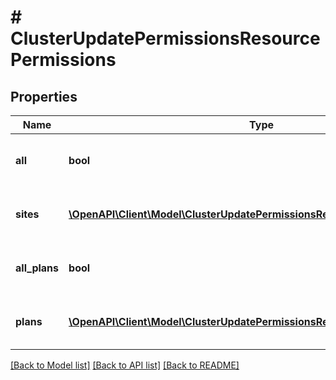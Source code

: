 # # ClusterUpdatePermissionsResourcePermissions

## Properties

Name | Type | Description | Notes
------------ | ------------- | ------------- | -------------
**all** | **bool** | Pass true to allow access to all groups | [optional]
**sites** | [**\OpenAPI\Client\Model\ClusterUpdatePermissionsResourcePermissionsSites[]**](ClusterUpdatePermissionsResourcePermissionsSites.md) | Array of groups that are allowed access | [optional]
**all_plans** | **bool** | Pass true to allow access to all plans | [optional]
**plans** | [**\OpenAPI\Client\Model\ClusterUpdatePermissionsResourcePermissionsSites[]**](ClusterUpdatePermissionsResourcePermissionsSites.md) | Array of plans that are allowed access | [optional]

[[Back to Model list]](../../README.md#models) [[Back to API list]](../../README.md#endpoints) [[Back to README]](../../README.md)
